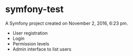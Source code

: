 symfony-test
============

A Symfony project created on November 2, 2016, 6:23 pm.


- User registration
- Login
- Permission levels
- Admin interface to list users 
